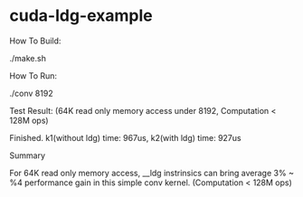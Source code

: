 # cuda-ldg-example
How To Build:

./make.sh

How To Run:

./conv 8192

Test Result: (64K read only memory access under 8192, Computation < 128M ops)

Finished. k1(without ldg) time: 967us, k2(with ldg) time: 927us

Summary

For 64K read only memory access, __ldg instrinsics can bring average 3% ~ %4 performance gain in this simple conv kernel. (Computation < 128M ops) 
